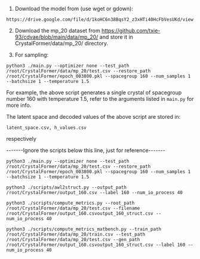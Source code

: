 1. Download the model from (use wget or gdown):
```
https://drive.google.com/file/d/1koHC6n38BqsY2_z3xHTi40HcFbVesUKd/view
```
2. Download the mp_20 dataset from https://github.com/txie-93/cdvae/blob/main/data/mp_20/ and store it in CrystalFormer/data/mp_20/ directory.

3. For sampling:
```
python3 ./main.py --optimizer none --test_path /root/CrystalFormer/data/mp_20/test.csv --restore_path /root/CrystalFormer/epoch_003800.pkl --spacegroup 160 --num_samples 1  --batchsize 1 --temperature 1.5
```
For example, the above script generates a single crystal of spacegroup number 160 with temperature 1.5, refer to the arguments listed in ```main.py``` for more info. 

The latent space and decoded values of the above script are stored in:
```
latent_space.csv, h_values.csv
```
respectively



-------Ignore the scripts below this line, just for reference-------
```
python3 ./main.py --optimizer none --test_path /root/CrystalFormer/data/mp_20/test.csv --restore_path /root/CrystalFormer/epoch_003800.pkl --spacegroup 160 --num_samples 1  --batchsize 1 --temperature 1.5
```

```
python3 ./scripts/awl2struct.py --output_path /root/CrystalFormer/output_160.csv --label 160 --num_io_process 40
```

```
python3 ./scripts/compute_metrics.py --root_path /root/CrystalFormer/data/mp_20/test.csv --filename /root/CrystalFormer/output_160.csvoutput_160_struct.csv --num_io_process 40
```

```
python3 ./scripts/compute_metrics_matbench.py --train_path /root/CrystalFormer/data/mp_20/train.csv --test_path /root/CrystalFormer/data/mp_20/test.csv --gen_path /root/CrystalFormer/output_160.csvoutput_160_struct.csv --label 160 --num_io_process 40
```